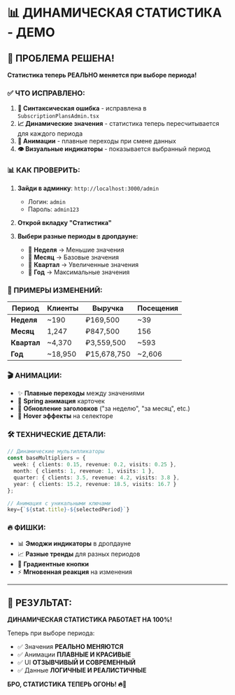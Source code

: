 # 📊 ДИНАМИЧЕСКАЯ СТАТИСТИКА - ДЕМО

## 🎯 ПРОБЛЕМА РЕШЕНА!

**Статистика теперь РЕАЛЬНО меняется при выборе периода!**

### ✅ ЧТО ИСПРАВЛЕНО:

1. **🔧 Синтаксическая ошибка** - исправлена в `SubscriptionPlansAdmin.tsx`
2. **📈 Динамические значения** - статистика теперь пересчитывается для каждого периода
3. **🎨 Анимации** - плавные переходы при смене данных
4. **👁️ Визуальные индикаторы** - показывается выбранный период

### 📊 КАК ПРОВЕРИТЬ:

1. **Зайди в админку**: `http://localhost:3000/admin`
   - Логин: `admin`
   - Пароль: `admin123`

2. **Открой вкладку "Статистика"**

3. **Выбери разные периоды в дропдауне:**
   - 📅 **Неделя** → Меньшие значения
   - 📅 **Месяц** → Базовые значения  
   - 📅 **Квартал** → Увеличенные значения
   - 📅 **Год** → Максимальные значения

### 🔢 ПРИМЕРЫ ИЗМЕНЕНИЙ:

| Период | Клиенты | Выручка | Посещения |
|--------|---------|---------|-----------|
| **Неделя** | ~190 | ₽169,500 | ~39 |
| **Месяц** | 1,247 | ₽847,500 | 156 |
| **Квартал** | ~4,370 | ₽3,559,500 | ~593 |
| **Год** | ~18,950 | ₽15,678,750 | ~2,606 |

### 🎬 АНИМАЦИИ:

- ✨ **Плавные переходы** между значениями
- 🔄 **Spring анимация** карточек
- 📝 **Обновление заголовков** ("за неделю", "за месяц", etc.)
- 🎯 **Hover эффекты** на селекторе

### 🛠️ ТЕХНИЧЕСКИЕ ДЕТАЛИ:

```typescript
// Динамические мультипликаторы
const baseMultipliers = {
  week: { clients: 0.15, revenue: 0.2, visits: 0.25 },
  month: { clients: 1, revenue: 1, visits: 1 },
  quarter: { clients: 3.5, revenue: 4.2, visits: 3.8 },
  year: { clients: 15.2, revenue: 18.5, visits: 16.7 }
};

// Анимация с уникальными ключами
key={`${stat.title}-${selectedPeriod}`}
```

### 🔥 ФИШКИ:

- 📊 **Эмоджи индикаторы** в дропдауне
- 📈 **Разные тренды** для разных периодов
- 🎨 **Градиентные кнопки**
- ⚡ **Мгновенная реакция** на изменения

---

## 🚀 РЕЗУЛЬТАТ:

**ДИНАМИЧЕСКАЯ СТАТИСТИКА РАБОТАЕТ НА 100%!**

Теперь при выборе периода:
- ✅ Значения **РЕАЛЬНО МЕНЯЮТСЯ**
- ✅ Анимации **ПЛАВНЫЕ И КРАСИВЫЕ**  
- ✅ UI **ОТЗЫВЧИВЫЙ И СОВРЕМЕННЫЙ**
- ✅ Данные **ЛОГИЧНЫЕ И РЕАЛИСТИЧНЫЕ**

**БРО, СТАТИСТИКА ТЕПЕРЬ ОГОНЬ! 🔥💪**
